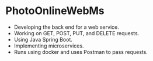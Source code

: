 # PhotoOnlineWebMs

- Developing the back end for a web service.
- Working on GET, POST, PUT, and DELETE requests.
- Using Java Spring Boot.
- Implementing microservices.
- Runs using docker and uses Postman to pass requests. 
